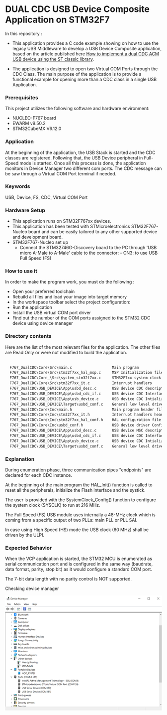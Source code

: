  # DUAL CDC USB Device Composite Application on STM32F7

In this repository : 

* This application provides a C code example showing on how to use the legacy USB Middleware to develop a USB Device Composite application, based on the article published here [How to implement a dual CDC ACM USB device using the ST classic library](https://community.st.com/t5/stm32-mcus/how-to-implement-a-dual-cdc-acm-usb-device-using-the-st-classic/ta-p/708039).

>
* The application is designed to open two Virtual COM Ports through the CDC Class. The main purpose of the application is to provide a functional example for opening more than a CDC class in a single USB Application.

### <b>Prerequisites</b>

This project utilizes the following software and hardware environment:

- NUCLEO-F767 board
- EWARM v9.50.2 
- STM32CubeMX V6.12.0

### <b>Application</b>

   At the beginning of the application, the USB Stack is started and the CDC classes are registered. Following that, the USB Device peripheral in Full-Speed mode is started.
   Once all this process is done, the application monitors in Device Manager two different com ports.
   The CDC message can be saw through a Virtual COM Port terminal if needed.

### <b>Keywords</b>

USB, Device, FS, CDC, Virtual COM Port
### <b>Hardware Setup</b>

  - This application runs on STM32F767xx devices.
  - This application has been tested with STMicroelectronics STM32F767-Nucleo board and can be easily tailored to any other supported device 
    and development board.
  - STM32F767-Nucleo set up
      - Connect the STM32746G-Discovery board to the PC through 'USB micro A-Male 
      to A-Male' cable to the connector:
            - CN3: to use USB Full Speed (FS)
### <b>How to use it</b>

In order to make the program work, you must do the following :
 - Open your preferred toolchain 
 - Rebuild all files and load your image into target memory
 - In the workspace toolbar select the project configuration:
 - Run the application
 - Install the USB virtual COM port driver
 - Find out the number of the COM ports assigned to the STM32 CDC device using device manager
### <b>Directory contents</b>

   Here are the list of the most relevant files for the application. The other files are Read Only or were not modified to build the application.
```c Directory contents

  F767_DualCDC\Core\Src\main.c                  Main program
  F767_DualCDC\Core\Src\stm32f7xx_hal_msp.c     MSP Initialization file
  F767_DualCDC\Core_\Src\system_stm32f7xx.c     STM32F7xx system clock configuration file
  F767_DualCDC\Core\Src\stm32f7xx_it.c          Interrupt handlers
  F767_DualCDC\USB_DEVICE\App\usbd_desc.c       USB device CDC descriptor
  F767_DualCDC\USB_DEVICE\App\usbd_cdc_if.c     USB device CDC Interface for VCP
  F767_DualCDC\USB_DEVICE\App\usb_device.c      USB device CDC Intialization
  F767_DualCDC\USB_DEVICE\Target\usbd_conf.c    General low level driver configuration
  F767_DualCDC\Core\Inc\main.h                  Main program header file
  F767_DualCDC\Core\Inc\stm32f7xx_it.h          Interrupt handlers header file
  F767_DualCDC\Core\Inc\stm32f7xx_hal_conf.h    HAL configuration file
  F767_DualCDC\Core\Inc\usbd_conf.h             USB device driver Configuration file
  F767_DualCDC\USB_DEVICE\App\usbd_desc.c       USB device MSC descriptor header file
  F767_DualCDC\USB_DEVICE\App\usbd_cdc_if.c     USB device CDC Interface for VCP header file 
  F767_DualCDC\USB_DEVICE\App\usb_device.c      USB device CDC Intialization header file
  F767_DualCDC\USB_DEVICE\Target\usbd_conf.c    General low level driver configuration header file
```
### <b>Explanation</b>

During enumeration phase, three communication pipes "endpoints" are declared for each CDC instance. 

At the beginning of the main program the HAL_Init() function is called to reset all the peripherals,
initialize the Flash interface and the systick. 

The user is provided with the SystemClock_Config()
function to configure the system clock (SYSCLK) to run at 216 MHz. 

The Full Speed (FS) USB module uses
internally a 48-MHz clock which is coming from a specific output of two PLLs: main PLL or PLL SAI.

In case using High Speed (HS) mode the USB clock (60 MHz) shall be driven by the ULPI.

### <b>Expected Behavior</b>

When the VCP application is started, the STM32 MCU is enumerated as serial communication port and is
configured in the same way (baudrate, data format, parity, stop bit) as it would configure a standard 
COM port. 

The 7-bit data length with no parity control is NOT supported.


Checking device manager

![Alt text](images/image001.png)


